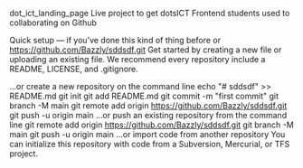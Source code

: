 dot_ict_landing_page
Live project to get dotsICT Frontend students used to collaborating on Github

Quick setup — if you’ve done this kind of thing before
or https://github.com/Bazzly/sddsdf.git Get started by creating a new file or uploading an existing file. We recommend every repository include a README, LICENSE, and .gitignore.

…or create a new repository on the command line echo "# sddsdf" >> README.md git init git add README.md git commit -m "first commit" git branch -M main git remote add origin https://github.com/Bazzly/sddsdf.git git push -u origin main …or push an existing repository from the command line git remote add origin https://github.com/Bazzly/sddsdf.git git branch -M main git push -u origin main …or import code from another repository You can initialize this repository with code from a Subversion, Mercurial, or TFS project.

